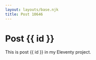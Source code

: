 ```yaml
---
layout: layouts/base.njk
title: Post 10646
---
```


# Post {{ id }}

This is post {{ id }} in my Eleventy project.
